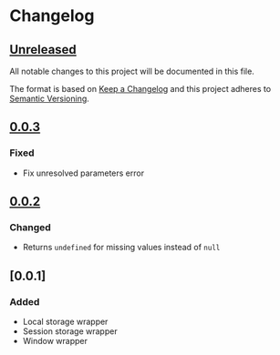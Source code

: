 # Changelog

## [Unreleased]

All notable changes to this project will be documented in this file.

The format is based on [Keep a Changelog](https://keepachangelog.com/en/1.0.0/)
and this project adheres to [Semantic Versioning](https://semver.org/spec/v2.0.0.html).

## [0.0.3]

### Fixed

- Fix unresolved parameters error

## [0.0.2]

### Changed

- Returns `undefined` for missing values instead of `null`

## [0.0.1]

### Added

- Local storage wrapper
- Session storage wrapper
- Window wrapper

[Unreleased]: https://github.com/Spaier/Spaier.Recaptcha/compare/0.0.3...HEAD
[0.0.3]: https://github.com/Spaier/Spaier.Recaptcha/compare/0.0.2...0.0.3
[0.0.2]: https://github.com/Spaier/Spaier.Recaptcha/compare/0.0.1...0.0.2

